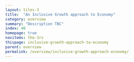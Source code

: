 ```yaml
---
layout: tiles-3
title:  "An Inclusive Growth approach to Economy"
category: overview
summary: "Description TBC"
index: 40
homepage: true
navitems: the-3rs
thispage: inclusive-growth-approach-to-economy
parent: overview
permalink: /overview/inclusive-growth-approach-economy/
---
```


